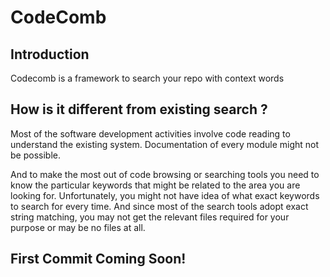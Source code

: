 # CodeComb

## Introduction
Codecomb is a framework to search your repo with context words

## How is it different from existing search ?
Most of the software development activities involve code reading to understand the existing system. Documentation of every module might not be possible.  

And to make the most out of code browsing or searching tools you need to know the particular keywords that might be related to the area you are looking for. 
Unfortunately, you might not have idea of what exact keywords to search for every time. And since most of the search tools adopt exact string matching, you may not get the relevant files required for your purpose or may be no files at all.

## First Commit Coming Soon!
